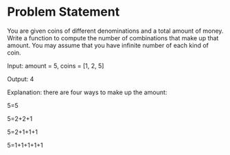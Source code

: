 # Problem Statement

You are given coins of different denominations and a total amount of money. 
Write a function to compute the number of combinations that make up that amount. 
You may assume that you have infinite number of each kind of coin.

Input: amount = 5, coins = [1, 2, 5]

Output: 4

Explanation: there are four ways to make up the amount:

5=5

5=2+2+1

5=2+1+1+1

5=1+1+1+1+1
